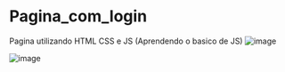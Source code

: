 # Pagina_com_login
Pagina utilizando HTML CSS  e JS 
(Aprendendo o basico de JS)
![image](https://user-images.githubusercontent.com/113739903/224180712-96afc6c4-98e5-4f88-aaa8-a8a60b5df9e6.png)


![image](https://user-images.githubusercontent.com/113739903/224180650-728b8bea-ddb7-4bf9-bbeb-6ad92009fb13.png)


